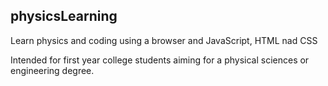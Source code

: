 ## physicsLearning

Learn physics and coding using a browser and JavaScript, HTML nad CSS

Intended for first year college students aiming for a physical sciences or engineering
degree.